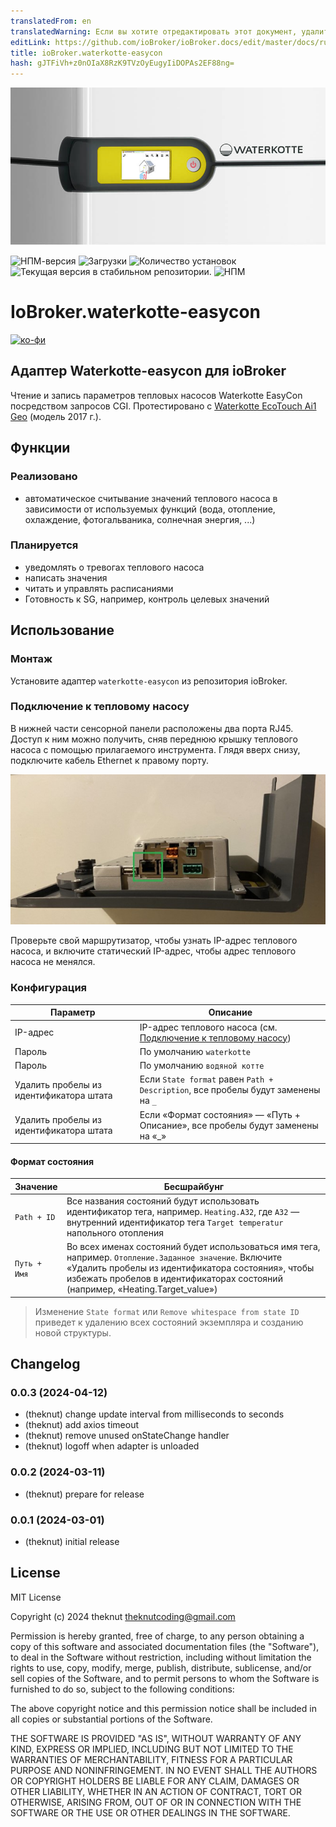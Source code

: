 ```yaml
---
translatedFrom: en
translatedWarning: Если вы хотите отредактировать этот документ, удалите поле «translationFrom», в противном случае этот документ будет снова автоматически переведен
editLink: https://github.com/ioBroker/ioBroker.docs/edit/master/docs/ru/adapterref/iobroker.waterkotte-easycon/README.md
title: ioBroker.waterkotte-easycon
hash: gJTFiVh+z0nOIaX8RzK9TVzOyEugyIiDOPAs2EF88ng=
---
```

![Логотип](../../../en/adapterref/iobroker.waterkotte-easycon/docs/banner.jpg)

![НПМ-версия](https://img.shields.io/npm/v/iobroker.waterkotte-easycon.svg)
![Загрузки](https://img.shields.io/npm/dm/iobroker.waterkotte-easycon.svg)
![Количество установок](https://iobroker.live/badges/waterkotte-easycon-installed.svg)
![Текущая версия в стабильном репозитории.](https://iobroker.live/badges/waterkotte-easycon-stable.svg)
![НПМ](https://nodei.co/npm/iobroker.waterkotte-easycon.png?downloads=true)

# IoBroker.waterkotte-easycon
[![ко-фи](https://ko-fi.com/img/githubbutton_sm.svg)](https://ko-fi.com/O4O8U5J2B)

## Адаптер Waterkotte-easycon для ioBroker
Чтение и запись параметров тепловых насосов Waterkotte EasyCon посредством запросов CGI. Протестировано с [Waterkotte EcoTouch Ai1 Geo](https://www.waterkotte.de/waermepumpen/ecotouch-ai1-geo-erdwaermepumpe-6-18kw) (модель 2017 г.).

## Функции
### Реализовано
- автоматическое считывание значений теплового насоса в зависимости от используемых функций (вода, отопление, охлаждение, фотогальваника, солнечная энергия, ...)

### Планируется
- уведомлять о тревогах теплового насоса
- написать значения
- читать и управлять расписаниями
- Готовность к SG, например, контроль целевых значений

## Использование
### Монтаж
Установите адаптер `waterkotte-easycon` из репозитория ioBroker.

### Подключение к тепловому насосу
В нижней части сенсорной панели расположены два порта RJ45. Доступ к ним можно получить, сняв переднюю крышку теплового насоса с помощью прилагаемого инструмента. Глядя вверх снизу, подключите кабель Ethernet к правому порту.

![Вид снизуö](../../../en/adapterref/iobroker.waterkotte-easycon/docs/display.jpg)

Проверьте свой маршрутизатор, чтобы узнать IP-адрес теплового насоса, и включите статический IP-адрес, чтобы адрес теплового насоса не менялся.

### Конфигурация
| Параметр | Описание |
| ------------------------------- | ------------------------------------------------------------------------------------- |
| IP-адрес | IP-адрес теплового насоса (см. [Подключение к тепловому насосу](#Connection-to-heat-pump)) |
| Пароль | По умолчанию `waterkotte` |
| Пароль | По умолчанию `водяной котте` |
| Удалить пробелы из идентификатора штата | Если `State format` равен `Path + Description`, все пробелы будут заменены на `_` |
| Удалить пробелы из идентификатора штата | Если «Формат состояния» — «Путь + Описание», все пробелы будут заменены на «_» |

#### Формат состояния
| Значение | Бесшрайбунг |
| ------------- | ----------------------------------------------------------------------------------------------------------------------------------------------------------------------------------- |
| `Path + ID` | Все названия состояний будут использовать идентификатор тега, например. `Heating.A32`, где `A32` — внутренний идентификатор тега `Target temperatur` напольного отопления |
| `Путь + Имя` | Во всех именах состояний будет использоваться имя тега, например. `Отопление.Заданное значение`. Включите «Удалить пробелы из идентификатора состояния», чтобы избежать пробелов в идентификаторах состояний (например, «Heating.Target_value») |

> Изменение `State format` или `Remove whitespace from state ID` приведет к удалению всех состояний экземпляра и созданию новой структуры.

## Changelog

<!--
    Placeholder for the next version (at the beginning of the line):
    ### **WORK IN PROGRESS**
-->
### 0.0.3 (2024-04-12)

-   (theknut) change update interval from milliseconds to seconds
-   (theknut) add axios timeout
-   (theknut) remove unused onStateChange handler
-   (theknut) logoff when adapter is unloaded

### 0.0.2 (2024-03-11)

-   (theknut) prepare for release

### 0.0.1 (2024-03-01)

-   (theknut) initial release

## License

MIT License

Copyright (c) 2024 theknut <theknutcoding@gmail.com>

Permission is hereby granted, free of charge, to any person obtaining a copy
of this software and associated documentation files (the "Software"), to deal
in the Software without restriction, including without limitation the rights
to use, copy, modify, merge, publish, distribute, sublicense, and/or sell
copies of the Software, and to permit persons to whom the Software is
furnished to do so, subject to the following conditions:

The above copyright notice and this permission notice shall be included in all
copies or substantial portions of the Software.

THE SOFTWARE IS PROVIDED "AS IS", WITHOUT WARRANTY OF ANY KIND, EXPRESS OR
IMPLIED, INCLUDING BUT NOT LIMITED TO THE WARRANTIES OF MERCHANTABILITY,
FITNESS FOR A PARTICULAR PURPOSE AND NONINFRINGEMENT. IN NO EVENT SHALL THE
AUTHORS OR COPYRIGHT HOLDERS BE LIABLE FOR ANY CLAIM, DAMAGES OR OTHER
LIABILITY, WHETHER IN AN ACTION OF CONTRACT, TORT OR OTHERWISE, ARISING FROM,
OUT OF OR IN CONNECTION WITH THE SOFTWARE OR THE USE OR OTHER DEALINGS IN THE
SOFTWARE.